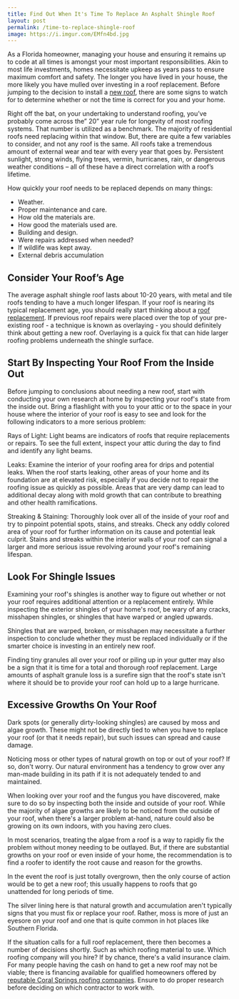 ```yaml
---
title: Find Out When It's Time To Replace An Asphalt Shingle Roof
layout: post
permalink: /time-to-replace-shingle-roof
image: https://i.imgur.com/EMfn4bd.jpg
---
```


As a Florida homeowner, managing your house and ensuring it remains up to code at all times is amongst your most important responsibilities. Akin to most life investments, homes necessitate upkeep as years pass to ensure maximum comfort and safety. The longer you have lived in your house, the more likely you have mulled over investing in a roof replacement. Before jumping to the decision to install a [new roof](https://money.com/replace-roof-need-to-know/), there are some signs to watch for to determine whether or not the time is correct for you and your home.

Right off the bat, on your undertaking to understand roofing, you’ve probably come across the” 20” year rule for longevity of most roofing systems. That number is utilized as a benchmark. The majority of residential roofs need replacing within that window. But, there are quite a few variables to consider, and not any roof is the same. All roofs take a tremendous amount of external wear and tear with every year that goes by. Persistent sunlight, strong winds, flying trees, vermin, hurricanes, rain, or dangerous weather conditions – all of these have a direct correlation with a roof’s lifetime. 
  
How quickly your roof needs to be replaced depends on many things:
- Weather.
- Proper maintenance and care.
- How old the materials are.
- How good the materials used are.
- Building and design.
- Were repairs addressed when needed?
- If wildlife was kept away.
- External debris accumulation

## Consider Your Roof’s Age

The average asphalt shingle roof lasts about 10-20 years, with metal and tile roofs tending to have a much longer lifespan. If your roof is nearing its typical replacement age, you should really start thinking about a [roof replacement](https://www.google.com/maps/place/Coral+Springs+Roofing+Experts/@26.2577654,-80.2570701,17z/data=!4m5!3m4!1s0x0:0xf7d322c1e15e46bb!8m2!3d26.2577654!4d-80.2570701). If previous roof repairs were placed over the top of your pre-existing roof - a technique is known as overlaying - you should definitely think about getting a new roof. Overlaying is a quick fix that can hide larger roofing problems underneath the shingle surface.

## Start By Inspecting Your Roof From the Inside Out

Before jumping to conclusions about needing a new roof, start with conducting your own research at home by inspecting your roof's state from the inside out. Bring a flashlight with you to your attic or to the space in your house where the interior of your roof is easy to see and look for the following indicators to a more serious problem:

Rays of Light: Light beams are indicators of roofs that require replacements or repairs. To see the full extent, inspect your attic during the day to find and identify any light beams.

Leaks: Examine the interior of your roofing area for drips and potential leaks. When the roof starts leaking, other areas of your home and its foundation are at elevated risk, especially if you decide not to repair the roofing issue as quickly as possible. Areas that are very damp can lead to additional decay along with mold growth that can contribute to breathing and other health ramifications.

Streaking & Staining: Thoroughly look over all of the inside of your roof and try to pinpoint potential spots, stains, and streaks. Check any oddly colored area of your roof for further information on its cause and potential leak culprit. Stains and streaks within the interior walls of your roof can signal a larger and more serious issue revolving around your roof's remaining lifespan.

## Look For Shingle Issues

Examining your roof's shingles is another way to figure out whether or not your roof requires additional attention or a replacement entirely. While inspecting the exterior shingles of your home's roof, be wary of any cracks, misshapen shingles, or shingles that have warped or angled upwards.

Shingles that are warped, broken, or misshapen may necessitate a further inspection to conclude whether they must be replaced individually or if the smarter choice is investing in an entirely new roof.

Finding tiny granules all over your roof or piling up in your gutter may also be a sign that it is time for a total and thorough roof replacement. Large amounts of asphalt granule loss is a surefire sign that the roof's state isn't where it should be to provide your roof can hold up to a large hurricane.

## Excessive Growths On Your Roof

Dark spots (or generally dirty-looking shingles) are caused by moss and algae growth. These might not be directly tied to when you have to replace your roof (or that it needs repair), but such issues can spread and cause damage.

Noticing moss or other types of natural growth on top or out of your roof? If so, don't worry. Our natural environment has a tendency to grow over any man-made building in its path if it is not adequately tended to and maintained.

When looking over your roof and the fungus you have discovered, make sure to do so by inspecting both the inside and outside of your roof. While the majority of algae growths are likely to be noticed from the outside of your roof, when there's a larger problem at-hand, nature could also be growing on its own indoors, with you having zero clues.

In most scenarios, treating the algae from a roof is a way to rapidly fix the problem without money needing to be outlayed. But, if there are substantial growths on your roof or even inside of your home, the recommendation is to find a roofer to identify the root cause and reason for the growths.

In the event the roof is just totally overgrown, then the only course of action would be to get a new roof; this usually happens to roofs that go unattended for long periods of time.

The silver lining here is that natural growth and accumulation aren't typically signs that you must fix or replace your roof. Rather, moss is more of just an eyesore on your roof and one that is quite common in hot places like Southern Florida.

If the situation calls for a full roof replacement, there then becomes a number of decisions shortly. Such as which roofing material to use. Which roofing company will you hire? If by chance, there's a valid insurance claim. For many people having the cash on hand to get a new roof may not be viable; there is financing available for qualified homeowners offered by [reputable Coral Springs roofing companies](https://www.coralspringsroofingexperts.com/). Ensure to do proper research before deciding on which contractor to work with. 
